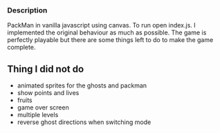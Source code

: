 ### Description

PackMan in vanilla javascript using canvas. To run open index.js. I implemented the original behaviour as much as possible. The game is perfectly playable but there are some things left to do to make the game complete.

## Thing I did not do
- animated sprites for the ghosts and packman
- show points and lives
- fruits
- game over screen
- multiple levels
- reverse ghost directions when switching mode
